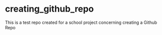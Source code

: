 # creating_github_repo
This is a test repo created for a school project concerning creating a Github Repo
